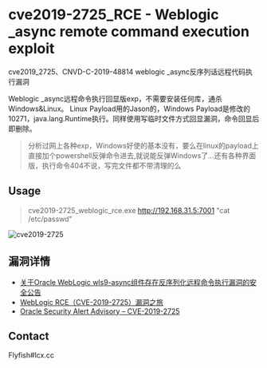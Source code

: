  cve2019-2725_RCE - Weblogic _async remote command execution exploit
 =
 cve2019_2725、CNVD-C-2019-48814 weblogic _async反序列话远程代码执行漏洞

 Weblogic _async远程命令执行回显版exp，不需要安装任何库，通杀Windows&Linux。
 Linux Payload用的Jason的，Windows Payload是修改的10271，java.lang.Runtime执行。同样使用写临时文件方式回显漏洞，命令回显后即删除。
 >分析过网上各种exp，Windows好使的基本没有，要么在linux的payload上直接加个powershell反弹命令进去,就说能反弹Windows了...还有各种界面版，执行命令404不说，写完文件都不带清理的么

## Usage
 
>cve2019-2725_weblogic_rce.exe http://192.168.31.5:7001 "cat /etc/passwd"

![cve2019-2725](https://raw.githubusercontent.com/FlyfishSec/weblogic_rce/master/Usage.gif "Weblogic _async远程命令执行回显版exp")  


## 漏洞详情
   
   * [关于Oracle WebLogic wls9-async组件存在反序列化远程命令执行漏洞的安全公告](http://www.cnvd.org.cn/webinfo/show/4989)
   * [WebLogic RCE（CVE-2019-2725）漏洞之旅](https://www.freebuf.com/vuls/202800.html)
   * [Oracle Security Alert Advisory – CVE-2019-2725](https://www.oracle.com/technetwork/security-advisory/alert-cve-2019-2725-5466295.html)

## Contact
Flyfish#lcx.cc
